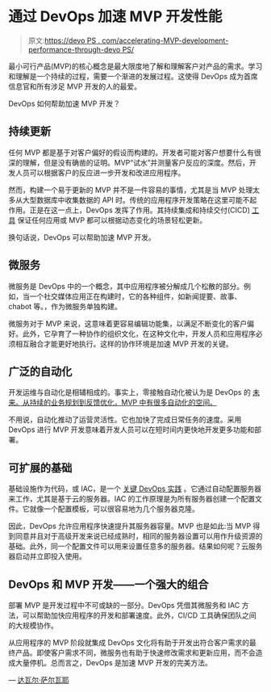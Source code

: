 # 通过 DevOps 加速 MVP 开发性能

> 原文:[https://devo PS . com/accelerating-MVP-development-performance-through-devo PS/](https://devops.com/accelerating-mvp-development-performance-through-devops/)

最小可行产品(MVP)的核心概念是最大限度地了解和理解客户对产品的需求。学习和理解是一个持续的过程，需要一个渐进的发展过程。这使得 DevOps 成为首席信息官和所有涉足 MVP 开发的人的最爱。

DevOps 如何帮助加速 MVP 开发？

## 持续更新

任何 MVP 都是基于对客户偏好的假设而构建的。开发者可能对客户想要什么有很深的理解，但是没有确凿的证明。MVP“试水”并测量客户反应的深度。然后，开发人员可以根据客户的反应进一步开发和改进应用程序。

然而，构建一个易于更新的 MVP 并不是一件容易的事情，尤其是当 MVP 处理太多从大型数据库中收集数据的 API 时。传统的应用程序开发策略在这里可能不起作用。正是在这一点上，DevOps 发挥了作用。其持续集成和持续交付(CICD) [工具](https://devops.com/most-popular-open-source-devops-tools/) 保证任何应用或 MVP 都可以根据动态变化的场景轻松更新。

换句话说，DevOps 可以帮助加速 MVP 开发。

## 微服务

微服务是 DevOps 中的一个概念，其中应用程序被分解成几个松散的部分。例如，当一个社交媒体应用正在构建时，它的各种组件，如新闻提要、故事、chabot 等。，作为微服务单独构建。

微服务对于 MVP 来说，这意味着更容易编辑功能集，以满足不断变化的客户偏好。此外，它孕育了一种协作的组织文化，在这种文化中，开发人员和应用程序必须相互融合才能更好地执行。这样的协作环境是加速 MVP 开发的关键。

## 广泛的自动化

开发运维与自动化是相辅相成的。事实上，零接触自动化被认为是 DevOps 的 [未来。从持续的业务规划到反馈优化，MVP 中有很多自动化的空间。](https://devops.com/thinking-about-the-future-in-the-age-of-automation/)

不用说，自动化推动了运营灵活性。它也加快了完成日常任务的速度。采用 DevOps 进行 MVP 开发意味着开发人员可以在短时间内更快地开发更多功能和部署。

## 可扩展的基础

基础设施作为代码，或 IAC，是一个 [关键 DevOps 实践](https://techbeacon.com/infrastructure-code-engine-heart-devops) 。它通过自动配置服务器来工作，尤其是基于云的服务器。IAC 的工作原理是为所有服务器创建一个配置文件。它就像一个配置模板，可以很容易地为几个服务器克隆。

因此，DevOps 允许应用程序快速提升其服务器容量。MVP 也是如此:当 MVP 得到同意并且对于高级开发来说已经成熟时，相同的服务器设置可以用作升级资源的基础。此外，同一个配置文件可以用来设置任意多的服务器。结果如何呢？云服务器启动并立即投入使用。

## DevOps 和 MVP 开发——一个强大的组合

部署 MVP 是开发过程中不可或缺的一部分。DevOps 凭借其微服务和 IAC 方法，可以帮助加快应用程序的开发和部署速度。此外，CI/CD 工具确保团队之间的大规模协作。

从应用程序的 MVP 阶段就集成 DevOps 文化将有助于开发出符合客户需求的最终产品。即使客户需求不同，微服务也有助于快速修改需求和更新应用，而不会造成大量停机。总而言之，DevOps 是加速 MVP 开发的完美方法。

— [达瓦尔·萨尔瓦耶](https://devops.com/author/dhaval-sarvaiya/)